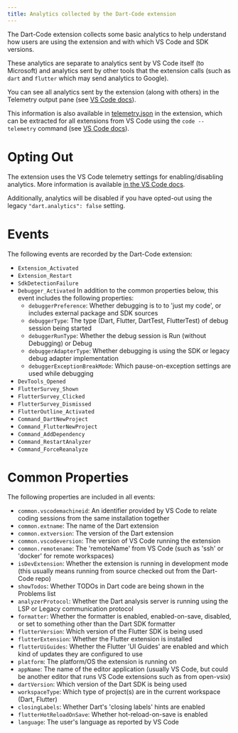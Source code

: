 ```yaml
---
title: Analytics collected by the Dart-Code extension
---
```


The Dart-Code extension collects some basic analytics to help understand how users are using the extension and with which VS Code and SDK versions.

These analytics are separate to analytics sent by VS Code itself (to Microsoft) and analytics sent by other tools that the extension calls (such as `dart` and `flutter` which may send analytics to Google).

You can see all analytics sent by the extension (along with others) in the Telemetry output pane (see [VS Code docs](https://code.visualstudio.com/docs/getstarted/telemetry#_output-channel-for-telemetry-events)).

This information is also available in [telemetry.json](https://github.com/Dart-Code/Dart-Code/blob/master/telemetry.json) in the extension, which can be extracted for all extensions from VS Code using the `code --telemetry` command (see [VS Code docs](https://code.visualstudio.com/docs/getstarted/telemetry#_viewing-all-telemetry-events)).

# Opting Out

The extension uses the VS Code telemetry settings for enabling/disabling analytics. More information is available [in the VS Code docs](https://code.visualstudio.com/docs/getstarted/telemetry#_disable-telemetry-reporting).

Additionally, analytics will be disabled if you have opted-out using the legacy `"dart.analytics": false` setting.

# Events

The following events are recorded by the Dart-Code extension:

- `Extension_Activated`
- `Extension_Restart`
- `SdkDetectionFailure`
- `Debugger_Activated`
  In addition to the common properties below, this event includes the following properties:
   - `debuggerPreference`: Whether debugging is to to 'just my code', or includes external package and SDK sources
   - `debuggerType`: The type (Dart, Flutter, DartTest, FlutterTest) of debug session being started
   - `debuggerRunType`: Whether the debug session is Run (without Debugging) or Debug
   - `debuggerAdapterType`: Whether debugging is using the SDK or legacy debug adapter implementation
   - `debuggerExceptionBreakMode`: Which pause-on-exception settings are used while debugging
- `DevTools_Opened`
- `FlutterSurvey_Shown`
- `FlutterSurvey_Clicked`
- `FlutterSurvey_Dismissed`
- `FlutterOutline_Activated`
- `Command_DartNewProject`
- `Command_FlutterNewProject`
- `Command_AddDependency`
- `Command_RestartAnalyzer`
- `Command_ForceReanalyze`

# Common Properties

The following properties are included in all events:

 - `common.vscodemachineid`: An identifier provided by VS Code to relate coding sessions from the same installation together
 - `common.extname`: The name of the Dart extension
 - `common.extversion`: The version of the Dart extension
 - `common.vscodeversion`: The version of VS Code running the extension
 - `common.remotename`: The 'remoteName' from VS Code (such as 'ssh' or 'docker' for remote workspaces)
 - `isDevExtension`: Whether the extension is running in development mode (this usually means running from source checked out from the Dart-Code repo)
 - `showTodos`: Whether TODOs in Dart code are being shown in the Problems list
 - `analyzerProtocol`: Whether the Dart analysis server is running using the LSP or Legacy communication protocol
 - `formatter`: Whether the formatter is enabled, enabled-on-save, disabled, or set to something other than the Dart SDK formatter
 - `flutterVersion`: Which version of the Flutter SDK is being used
 - `flutterExtension`: Whether the Flutter extension is installed
 - `flutterUiGuides`: Whether the Flutter 'UI Guides' are enabled and which kind of updates they are configured to use
 - `platform`: The platform/OS the extension is running on
 - `appName`: The name of the editor application (usually VS Code, but could be another editor that runs VS Code extensions such as from open-vsix)
 - `dartVersion`: Which version of the Dart SDK is being used
 - `workspaceType`: Which type of project(s) are in the current workspace (Dart, Flutter)
 - `closingLabels`: Whether Dart's 'closing labels' hints are enabled
 - `flutterHotReloadOnSave`: Whether hot-reload-on-save is enabled
 - `language`: The user's language as reported by VS Code
